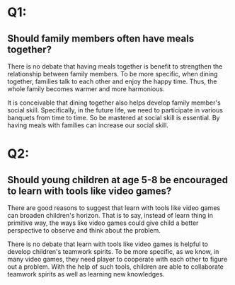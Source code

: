 # Q1:

## Should family members often have meals together?

There is no debate that having meals together is benefit to strengthen the relationship between family members. To be more specific, when dining together, families talk to each other and enjoy the happy time. Thus, the whole family becomes warmer and more harmonious.

It is conceivable that dining together also helps develop family member's social skill. Specifically, in the future life, we need to participate in various banquets from time to time. So be mastered at social skill is essential. By having meals with families can increase our social skill.

# Q2:

## Should young children at age 5-8 be encouraged to learn with tools like video games?

There are good reasons to suggest that learn with tools like video games can broaden children's horizon. That is to say, instead of learn thing in primitive way, the ways like video games could give child a better perspective to observe and think about the problem.

There is no debate that learn with tools like video games is helpful to develop children's teamwork spirits. To be more specific, as we know, in many video games, they need player to cooperate with each other to figure out a problem. With the help of such tools, children are able to collaborate teamwork spirits as well as learning new knowledges.



